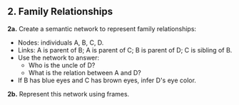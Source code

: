 ## 2. Family Relationships
**2a.** Create a semantic network to represent family relationships:
- Nodes: individuals A, B, C, D.
- Links: A is parent of B; A is parent of C; B is parent of D; C is sibling of B.
- Use the network to answer:
  - Who is the uncle of D?
  - What is the relation between A and D?
- If B has blue eyes and C has brown eyes, infer D's eye color.

**2b.** Represent this network using frames.